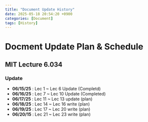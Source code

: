 ```yaml
---
title: "Document Update History"
date: 2025-05-18 20:54:20 +0900
categories: [Document]
tags: [History]
---
```


# Docment Update Plan \& Schedule
## MIT Lecture 6.034
### Update
  - **06/15/25** : Lec 1 ~ Lec 6 Update (Completd)
  - **06/16/25** : Lec 7 ~ Lec 10 Update (Completed)
  - **06/17/25** : Lec 11 ~ Lec 13 update (plan)
  - **06/18/25** : Lec 14 ~ Lec 16 write (plan)
  - **06/19/25** : Lec 17 ~ Lec 20 write (plan)
  - **06/20/15** : Lec 21 ~ Lec 23 write (plan)